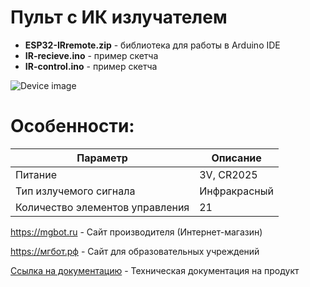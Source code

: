 # Пульт с ИК излучателем

- **ESP32-IRremote.zip** - библиотека для работы в Arduino IDE
- **IR-recieve.ino** - пример скетча
- **IR-control.ino** - пример скетча

![Device image](https://books.mgbot.ru/images/IR.PNG)

# Особенности:

| Параметр    | Описание |
| ----------- | -----------|
| Питание  |3V, CR2025|
| Тип излучемого сигнала | Инфракрасный|
|Количество элементов управления     | 21|

https://mgbot.ru  - Сайт производителя (Интернет-магазин)

https://мгбот.рф  - Сайт для образовательных учреждений

[Ссылка на документацию](https://books.mgbot.ru/devices/IR.pdf) - Техническая документация на продукт